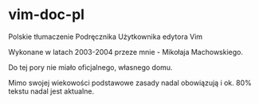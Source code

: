 # vim-doc-pl

Polskie tłumaczenie Podręcznika Użytkownika edytora Vim

Wykonane w latach 2003-2004 przeze mnie - Mikołaja Machowskiego.

Do tej pory nie miało oficjalnego, własnego domu. 

Mimo swojej wiekowości podstawowe zasady nadal obowiązują i ok. 80% tekstu nadal jest aktualne.
